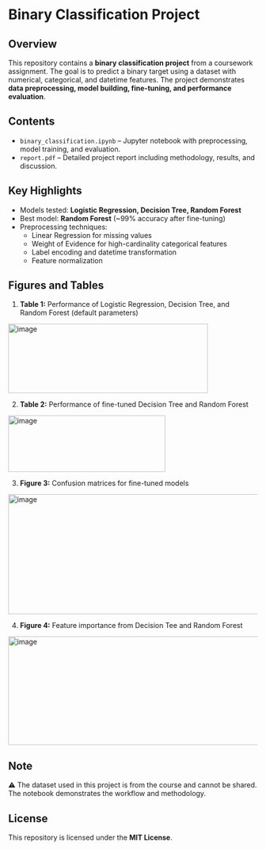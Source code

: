 # Binary Classification Project

## Overview
This repository contains a **binary classification project** from a coursework assignment. The goal is to predict a binary target using a dataset with numerical, categorical, and datetime features. The project demonstrates **data preprocessing, model building, fine-tuning, and performance evaluation**.

## Contents
- `binary_classification.ipynb` – Jupyter notebook with preprocessing, model training, and evaluation.  
- `report.pdf` – Detailed project report including methodology, results, and discussion.  

## Key Highlights
- Models tested: **Logistic Regression, Decision Tree, Random Forest**  
- Best model: **Random Forest** (~99% accuracy after fine-tuning)  
- Preprocessing techniques:  
  - Linear Regression for missing values  
  - Weight of Evidence for high-cardinality categorical features  
  - Label encoding and datetime transformation  
  - Feature normalization  

## Figures and Tables
1. **Table 1:** Performance of Logistic Regression, Decision Tree, and Random Forest (default parameters)  
 <img width="403" height="140" alt="image" src="https://github.com/user-attachments/assets/a7b46b4b-8fa9-4deb-8315-4e87d8f28af1" />

2. **Table 2:** Performance of fine-tuned Decision Tree and Random Forest  
 <img width="317" height="114" alt="image" src="https://github.com/user-attachments/assets/4e981c2a-f18b-4605-b0e3-42acd78a4ce6" />

3. **Figure 3:** Confusion matrices for fine-tuned models  
<img width="588" height="242" alt="image" src="https://github.com/user-attachments/assets/0ff1156a-dbf6-444f-9635-174960e45e87" />

4. **Figure 4:** Feature importance from Decision Tee and Random Forest  
<img width="652" height="219" alt="image" src="https://github.com/user-attachments/assets/22fb9699-e973-4761-9204-1d703601fc2d" />


## Note
⚠️ The dataset used in this project is from the course and cannot be shared. The notebook demonstrates the workflow and methodology.

## License
This repository is licensed under the **MIT License**.

